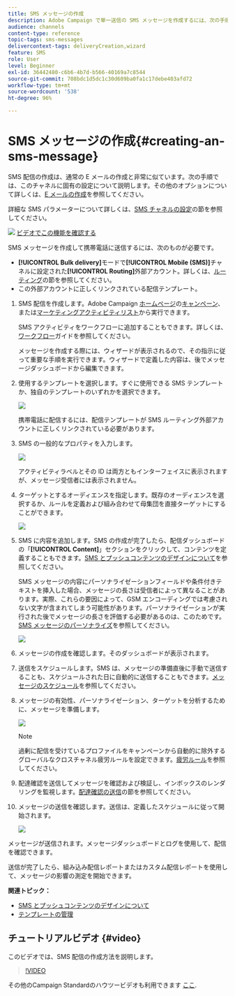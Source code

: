 ```yaml
---
title: SMS メッセージの作成
description: Adobe Campaign で単一送信の SMS メッセージを作成するには、次の手順に従います。
audience: channels
content-type: reference
topic-tags: sms-messages
delivercontext-tags: deliveryCreation,wizard
feature: SMS
role: User
level: Beginner
exl-id: 36442480-c6b6-4b7d-b566-40169a7c8544
source-git-commit: 708bdc1d5dc1c30d609ba0fa1c17debe403afd72
workflow-type: tm+mt
source-wordcount: '538'
ht-degree: 96%

---
```


# SMS メッセージの作成{#creating-an-sms-message}

SMS 配信の作成は、通常の E メールの作成と非常に似ています。次の手順では、このチャネルに固有の設定について説明します。その他のオプションについて詳しくは、[E メールの作成](../../channels/using/creating-an-email.md)を参照してください。

詳細な SMS パラメーターについて詳しくは、[SMS チャネルの設定](../../administration/using/configuring-sms-channel.md)の節を参照してください。

![](assets/do-not-localize/how-to-video.png) [ビデオでこの機能を確認する](#video)

SMS メッセージを作成して携帯電話に送信するには、次のものが必要です。

* **[!UICONTROL Bulk delivery]**&#x200B;モードで&#x200B;**[!UICONTROL Mobile (SMS)]**&#x200B;チャネルに設定された&#x200B;**[!UICONTROL Routing]**&#x200B;外部アカウント。詳しくは、[ルーティング](../../administration/using/configuring-sms-channel.md#defining-an-sms-routing)の節を参照してください。
* この外部アカウントに正しくリンクされている配信テンプレート。

1. SMS 配信を作成します。Adobe Campaign [ホームページ](../../start/using/interface-description.md#home-page)の[キャンペーン](../../start/using/marketing-activities.md#creating-a-marketing-activity)、または[マーケティングアクティビティリスト](../../start/using/programs-and-campaigns.md#creating-a-campaign)から実行できます。

   SMS アクティビティをワークフローに追加することもできます。詳しくは、[ワークフロー](../../automating/using/sms-delivery.md)ガイドを参照してください。

   メッセージを作成する際には、ウィザードが表示されるので、その指示に従って重要な手順を実行できます。ウィザードで定義した内容は、後でメッセージダッシュボードから編集できます。

1. 使用するテンプレートを選択します。すぐに使用できる SMS テンプレートか、独自のテンプレートのいずれかを選択できます。

   ![](assets/sms_creation_1.png)

   携帯電話に配信するには、配信テンプレートが SMS ルーティング外部アカウントに正しくリンクされている必要があります。

1. SMS の一般的なプロパティを入力します。

   ![](assets/sms_creation_2.png)

   アクティビティラベルとその ID は両方ともインターフェイスに表示されますが、メッセージ受信者には表示されません。

1. ターゲットとするオーディエンスを指定します。既存のオーディエンスを選択するか、ルールを定義および組み合わせて母集団を直接ターゲットにすることができます。

   ![](assets/sms_creation_3.png)

1. SMS に内容を追加します。SMS の作成が完了したら、配信ダッシュボードの「**[!UICONTROL Content]**」セクションをクリックして、コンテンツを定義することもできます。[SMS とプッシュコンテンツのデザインについて](../../channels/using/about-sms-and-push-content-design.md)を参照してください。

   SMS メッセージの内容にパーソナライゼーションフィールドや条件付きテキストを挿入した場合、メッセージの長さは受信者によって異なることがあります。実際、これらの要因によって、GSM エンコーディングでは考慮されない文字が含まれてしまう可能性があります。パーソナライゼーションが実行された後でメッセージの長さを評価する必要があるのは、このためです。[SMS メッセージのパーソナライズ](../../channels/using/personalizing-sms-messages.md)を参照してください。

   ![](assets/sms_creation_4.png)

1. メッセージの作成を確認します。そのダッシュボードが表示されます。
1. 送信をスケジュールします。SMS は、メッセージの準備直後に手動で送信することも、スケジュールされた日に自動的に送信することもできます。[メッセージのスケジュール](../../sending/using/about-scheduling-messages.md)を参照してください。
1. メッセージの有効性、パーソナライゼーション、ターゲットを分析するために、メッセージを準備します。

   ![](assets/sms_creation_6.png)

   >[!NOTE]
   >
   >過剰に配信を受けているプロファイルをキャンペーンから自動的に除外するグローバルなクロスチャネル疲労ルールを設定できます。[疲労ルール](../../sending/using/fatigue-rules.md)を参照してください。

1. 配達確認を送信してメッセージを確認および検証し、インボックスのレンダリングを監視します。[配達確認の送信](../../sending/using/sending-proofs.md)の節を参照してください。
1. メッセージの送信を確認します。送信は、定義したスケジュールに従って開始されます。

   ![](assets/sms_creation_7.png)

メッセージが送信されます。メッセージダッシュボードとログを使用して、配信を確認できます。

送信が完了したら、組み込み配信レポートまたはカスタム配信レポートを使用して、メッセージの影響の測定を開始できます。

**関連トピック：**

* [SMS とプッシュコンテンツのデザインについて](../../channels/using/about-sms-and-push-content-design.md)
* [テンプレートの管理](../../start/using/marketing-activity-templates.md)

## チュートリアルビデオ {#video}

このビデオでは、SMS 配信の作成方法を説明します。

>[!VIDEO](https://video.tv.adobe.com/v/25265/?quality=12)

その他のCampaign Standardのハウツービデオも利用できます [ここ](https://experienceleague.adobe.com/docs/campaign-standard-learn/tutorials/overview.html?lang=ja).
